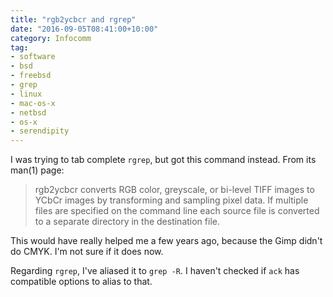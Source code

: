 ```yaml
---
title: "rgb2ycbcr and rgrep"
date: "2016-09-05T08:41:00+10:00"
category: Infocomm
tag:
- software
- bsd
- freebsd
- grep
- linux
- mac-os-x
- netbsd
- os-x
- serendipity
---
```

I was trying to tab complete `rgrep`, but got this command instead. From its man(1) page:

> rgb2ycbcr  converts RGB color, greyscale, or bi-level TIFF images to YCbCr 
> images by transforming and sampling pixel data. If multiple files are 
> specified on the command line each source file is converted to a separate 
> directory in the destination file.

This would have really helped me a few years ago, because the Gimp didn't do CMYK. I'm not sure if it does now.

Regarding `rgrep`, I've aliased it to `grep -R`. I haven't checked if `ack` has compatible options to alias to that.

